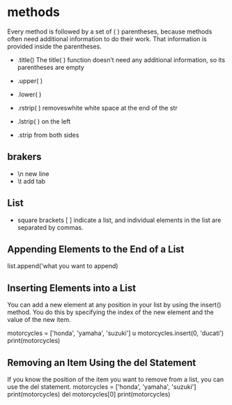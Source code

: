 # methods
Every method is followed by a set of ( ) parentheses,
because methods often need additional information to do their work.
That information is provided inside the parentheses.

- .title() 
The title( ) function doesn’t need any additional information, so its parentheses are empty

- .upper( )
- .lower( )
- .rstrip( ) removeswhite white space at the end of the str
- .lstrip( ) on the left
- .strip from both sides

## brakers
- \n new line
- \t add tab

## List
- square brackets [ ] indicate a list, and individual elements
in the list are separated by commas.

## Appending Elements to the End of a List
list.append('what you want to append)

## Inserting Elements into a List
You can add a new element at any position in your list by using the insert()
method. You do this by specifying the index of the new element and the
value of the new item.

motorcycles = ['honda', 'yamaha', 'suzuki']
u motorcycles.insert(0, 'ducati')
print(motorcycles)

## Removing an Item Using the del Statement
If you know the position of the item you want to remove from a list, you can
use the del statement.
motorcycles = ['honda', 'yamaha', 'suzuki']
print(motorcycles)
del motorcycles[0]
print(motorcycles)
